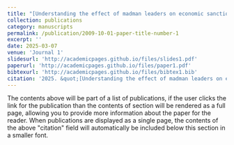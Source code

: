 ```yaml
---
title: "[Understanding the effect of madman leaders on economic sanctions](https://www.tandfonline.com/doi/full/10.1080/03050629.2025.2473355)"
collection: publications
category: manuscripts
permalink: /publication/2009-10-01-paper-title-number-1
excerpt: ''
date: 2025-03-07
venue: 'Journal 1'
slidesurl: 'http://academicpages.github.io/files/slides1.pdf'
paperurl: 'http://academicpages.github.io/files/paper1.pdf'
bibtexurl: 'http://academicpages.github.io/files/bibtex1.bib'
citation: '2025. &quot;[Understanding the effect of madman leaders on economic sanctions](https://www.tandfonline.com/doi/full/10.1080/03050629.2025.2473355)&quot; <i>International Interactions 51(2)</i>: 320–343.'
---
```

The contents above will be part of a list of publications, if the user clicks the link for the publication than the contents of section will be rendered as a full page, allowing you to provide more information about the paper for the reader. When publications are displayed as a single page, the contents of the above "citation" field will automatically be included below this section in a smaller font.
